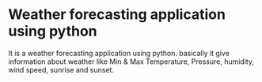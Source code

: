 # Weather forecasting application using python
It is a weather forecasting application using python. basically it give information about weather like Min &amp; Max Temperature, Pressure, humidity, wind speed, sunrise and sunset. 
